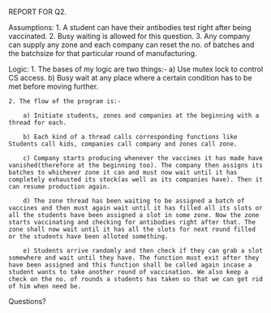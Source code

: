 REPORT FOR Q2.	

Assumptions:
	1. A student can have their antibodies test right after being vaccinated.
	2. Busy waiting is allowed for this question.
	3. Any company can supply any zone and each company can reset the no. of batches and the batchsize for that particular round of manufacturing.

Logic:
	1. The bases of my logic are two things:-
		a) Use mutex lock to control CS access.
		b) Busy wait at any place where a certain condition has to be met before moving further.
	
	2. The flow of the program is:-
		
		a) Initiate students, zones and companies at the beginning with a thread for each.
		
		b) Each kind of a thread calls corresponding functions like Students call kids, companies call company and zones call zone.
		
		c) Company starts producing whenever the vaccines it has made have vanished(therefore at the beginning too). The company then assigns its batches to whichever zone it can and must now wait until it has completely exhausted its stock(as well as its companies have). Then it can resume production again.
		
		d) The zone thread has been waiting to be assigned a batch of vaccines and then must again wait until it has filled all its slots or all the students have been assigned a slot in some zone. Now the zone starts vaccinating and checking for antibodies right after that. The zone shall now wait until it has all the slots for next round filled or the students have been alloted something.
		
		e) Students arrive randomly and then check if they can grab a slot somewhere and wait until they have. The function must exit after they have been assigned and this function shall be called again incase a student wants to take another round of vaccination. We also keep a check on the no. of rounds a students has taken so that we can get rid of him when need be.

Questions?
